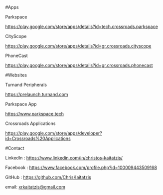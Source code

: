 #Apps

Parkspace

https://play.google.com/store/apps/details?id=tech.crossroads.parkspace

CityScope

https://play.google.com/store/apps/details?id=gr.crossroads.cityscope

PhoneCast

https://play.google.com/store/apps/details?id=gr.crossroads.phonecast


#Websites

Turnand Peripherals 

https://prelaunch.turnand.com

Parkspace App

https://www.parkspace.tech

Crossroads Applications

https://play.google.com/store/apps/developer?id=Crossroads%20Applications


#Contact

LinkedIn :  https://www.linkedin.com/in/christos-kaitatzis/

Facebook :  https://www.facebook.com/profile.php?id=100009443509168

GitHub :  https://github.com/ChrisKaitatzis

email:  xrkaitatzis@gmail.com




